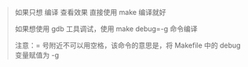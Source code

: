 > 如果只想 编译 查看效果 直接使用 make 编译就好
>
> 如果想使用 gdb 工具调试，使用 make debug=-g 命令编译
>
> 注意：= 号附近不可以用空格，该命令的意思是，将 Makefile 中的 debug 变量赋值为 -g

